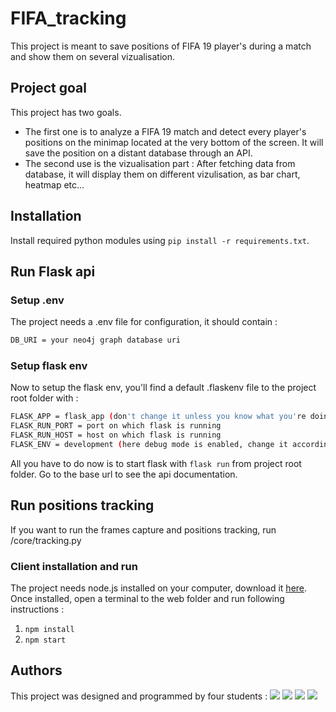 # FIFA_tracking

This project is meant to save positions of FIFA 19 player's during a match and show them on several vizualisation.

## Project goal

This project has two goals.
- The first one is to analyze a FIFA 19 match and detect every player's positions on the minimap located at the very bottom of the screen. It will save the position on a distant database through an API.
- The second use is the vizualisation part : After fetching data from database, it will display them on different vizulisation, as bar chart, heatmap etc...

## Installation
Install required python modules using `pip install -r requirements.txt`.  

## Run Flask api
### Setup .env
The project needs a .env file for configuration, it should contain : 
````bash
DB_URI = your neo4j graph database uri
````  

### Setup flask env
Now to setup the flask env, you'll find a default .flaskenv file to the project root folder with :  
````bash
FLASK_APP = flask_app (don't change it unless you know what you're doing)
FLASK_RUN_PORT = port on which flask is running
FLASK_RUN_HOST = host on which flask is running
FLASK_ENV = development (here debug mode is enabled, change it according to your development stade)
````
All you have to do now is to start flask with `flask run` from project root folder. Go to the base url to see the api documentation.

## Run positions tracking
If you want to run the frames capture and positions tracking, run /core/tracking.py

### Client installation and run
The project needs node.js installed on your computer, download it [here](https://nodejs.org/en/download/).
Once installed, open a terminal to the web folder and run following instructions :
1. `npm install`
2. `npm start`

## Authors
This project was designed and programmed by four students :
[![](https://avatars3.githubusercontent.com/u/43412314?s=60&v=4)](https://github.com/thomascormier) 
[![](https://avatars3.githubusercontent.com/u/22052945?s=60&v=4)](https://github.com/evandadure)
[![](https://avatars2.githubusercontent.com/u/33009785?s=60&v=4)](https://github.com/NanoClem)
[![](https://avatars3.githubusercontent.com/u/18655688?s=60&v=4)](https://github.com/MaxencePRSZ)
